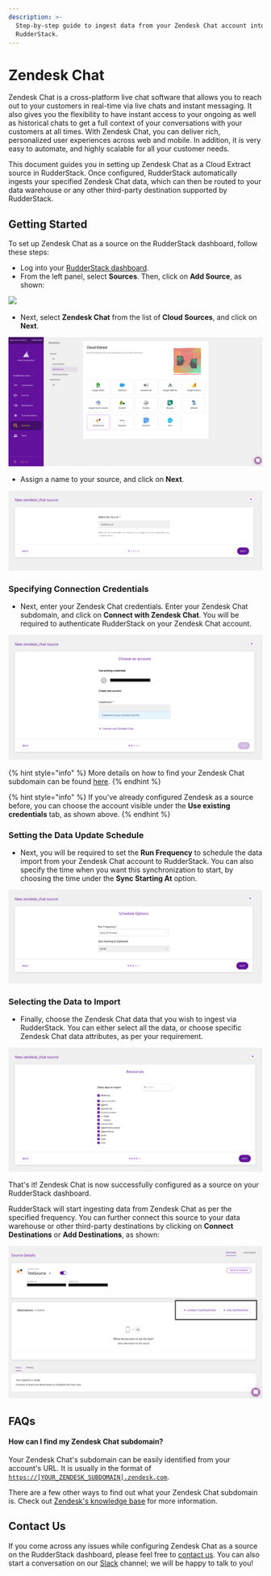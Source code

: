 ```yaml
---
description: >-
  Step-by-step guide to ingest data from your Zendesk Chat account into
  RudderStack.
---
```


# Zendesk Chat

Zendesk Chat is a cross-platform live chat software that allows you to reach out to your customers  in real-time via live chats and instant messaging. It also gives you the flexibility to have instant access to your ongoing as well as historical chats to get a full context of your conversations with your customers at all times. With Zendesk Chat, you can deliver rich, personalized user experiences across web and mobile. In addition, it is very easy to automate, and highly scalable for all your customer needs.

This document guides you in setting up Zendesk Chat as a Cloud Extract source in RudderStack. Once configured, RudderStack automatically ingests your specified Zendesk Chat data, which can then be routed to your data warehouse or any other third-party destination supported by RudderStack.

## Getting Started

To set up Zendesk Chat as a source on the RudderStack dashboard, follow these steps:

* Log into your [RudderStack dashboard](https://app.rudderlabs.com/signup?type=freetrial).
* From the left panel, select **Sources**. Then, click on **Add Source**, as shown:

![](../.gitbook/assets/1%20%284%29%20%283%29%20%283%29%20%283%29%20%283%29%20%283%29%20%283%29%20%283%29%20%283%29%20%283%29%20%283%29%20%283%29%20%283%29%20%283%29%20%283%29%20%283%29%20%282%29%20%281%29.png)

* Next, select **Zendesk Chat** from the list of **Cloud Sources**, and click on **Next**.

![](../.gitbook/assets/2%20%2811%29.png)

* Assign a name to your source, and click on **Next**.

![](../.gitbook/assets/3%20%289%29.png)

### Specifying Connection Credentials

* Next, enter your Zendesk Chat credentials. Enter your Zendesk Chat subdomain, and click on **Connect with Zendesk Chat**. You will be required to authenticate RudderStack on your Zendesk Chat account.

![](../.gitbook/assets/4%20%2810%29.png)

{% hint style="info" %}
More details on how to find your Zendesk Chat subdomain can be found [here](https://support.zendesk.com/hc/en-us/articles/221682747-Where-can-I-find-my-Zendesk-subdomain-).
{% endhint %}

{% hint style="info" %}
If you've already configured Zendesk as a source before, you can choose the account visible under the **Use existing credentials** tab, as shown above.
{% endhint %}

### Setting the Data Update Schedule

* Next, you will be required to set the **Run Frequency** to schedule the data import from your Zendesk Chat account to RudderStack. You can also specify the time when you want this synchronization to start, by choosing the time under the **Sync Starting At** option.

![](../.gitbook/assets/5%20%2811%29.png)

### Selecting the Data to Import

* Finally, choose the Zendesk Chat data that you wish to ingest via RudderStack. You can either select all the data, or choose specific Zendesk Chat data attributes, as per your requirement.

![](../.gitbook/assets/6%20%2811%29.png)

That's it! Zendesk Chat is now successfully configured as a source on your RudderStack dashboard. 

RudderStack will start ingesting data from Zendesk Chat as per the specified frequency. You can further connect this source to your data warehouse or other third-party destinations by clicking on **Connect Destinations** or **Add Destinations**, as shown: 

![](../.gitbook/assets/7%20%287%29.png)

## FAQs

#### How can I find my Zendesk Chat subdomain?

Your Zendesk Chat's subdomain can be easily identified from your account's URL. It is usually in the format of [`https://[YOUR_ZENDESK_SUBDOMAIN].zendesk.com`](https://[your_subdomain].zendesk.com).

There are a few other ways to find out what your Zendesk Chat subdomain is. Check out [Zendesk's knowledge base](https://support.zendesk.com/hc/en-us/articles/221682747-Where-can-I-find-my-Zendesk-subdomain-) for more information.

## Contact Us

If you come across any issues while configuring Zendesk Chat as a source on the RudderStack dashboard, please feel free to [contact us](mailto:%20docs@rudderstack.com). You can also start a conversation on our [Slack](https://resources.rudderstack.com/join-rudderstack-slack) channel; we will be happy to talk to you!

